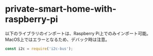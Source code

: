 # private-smart-home-with-raspberry-pi

以下のライブラリのインポートは、Raspberry Pi上でのみインポート可能。  
MacOS上ではエラーとなるため、デバック時は注意。
```javascript
const i2c = require('i2c-bus');
```